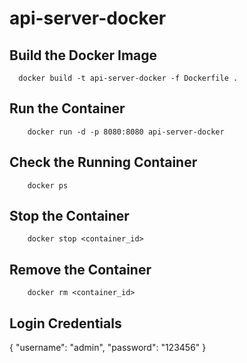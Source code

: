 # api-server-docker


## Build the Docker Image
```shell
  docker build -t api-server-docker -f Dockerfile .
```

## Run the Container
```shell
    docker run -d -p 8080:8080 api-server-docker
```

## Check the Running Container
```shell
    docker ps
```

## Stop the Container
```shell
    docker stop <container_id>
```

## Remove the Container
```shell
    docker rm <container_id>
```

## Login Credentials
{
"username": "admin",
"password": "123456"
}